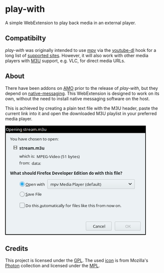 # play-with

A simple WebExtension to play back media in an external player.

## Compatibilty

*play-with* was originally intended to use [mpv] via the [youtube-dl] hook for a long list of [supported sites]. However, it will also work with other media players with [M3U] support, e.g. VLC, for direct media URLs.

## About

There have been addons on [AMO] prior to the release of *play-with*, but they depend on [native-messaging]. This WebExtension is designed to work on its own, without the need to install native messaging software on the host.

This is achieved by creating a plain text file with the M3U header, paste the current link into it and open the downloaded M3U playlist in your preferred media player.

![Screenshot](screenshot.png)

## Credits

This project is licensed under the [GPL]. The used [icon] is from Mozilla's [Photon] collection and licensed under the [MPL].

<!-- References -->
[AMO]: https://addons.mozilla.org/
[GPL]: COPYING
[icon]: src/icons/play-16.svg
[m3u]: https://en.wikipedia.org/wiki/M3U
[MPL]: https://www.mozilla.org/en-US/MPL/2.0/
[mpv]: https://mpv.io/
[native-messaging]: https://developer.mozilla.org/en-US/Add-ons/WebExtensions/Native_messaging
[Photon]: https://design.firefox.com/icons/viewer/#play
[supported sites]: https://rg3.github.io/youtube-dl/supportedsites.html
[youtube-dl]: https://youtube-dl.org/

